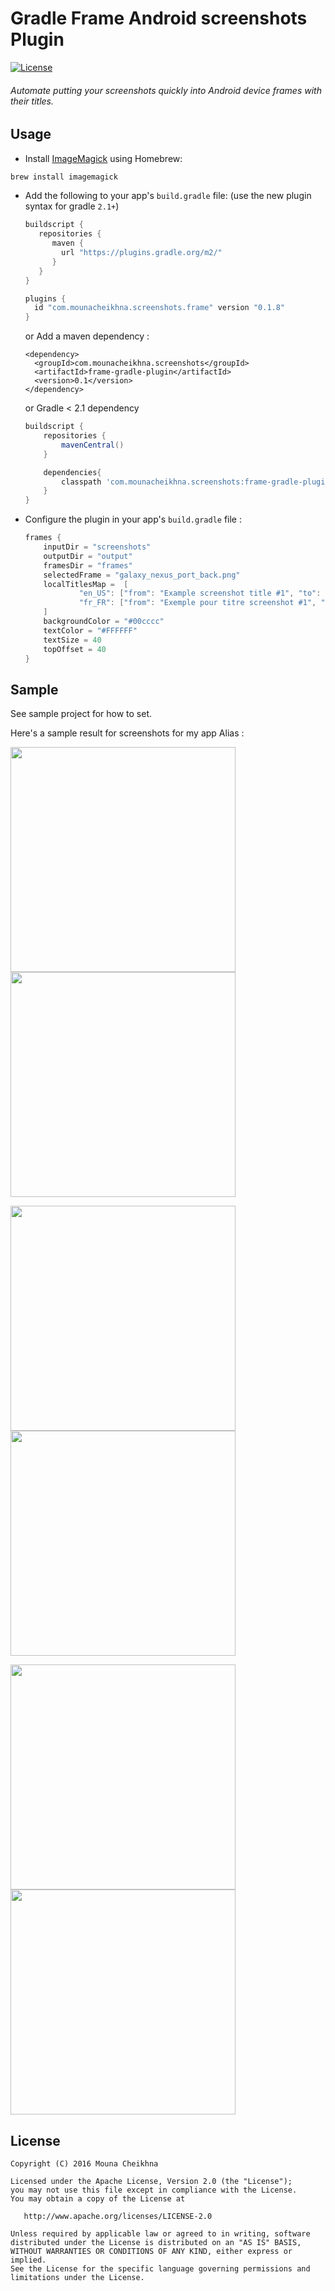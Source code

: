 Gradle Frame Android screenshots Plugin
=========================================

[![License](https://img.shields.io/badge/license-Apache%202.0-blue.svg?style=flat)](https://github.com/chemouna/frame-gradle-plugin/blob/master/LICENSE.txt)

###### Automate putting your screenshots quickly into Android device frames with their titles.

Usage
----

- Install [ImageMagick](http://www.imagemagick.org/script/index.php) using Homebrew:

```sh
brew install imagemagick
```

- Add the following to your app's `build.gradle` file:
   (use the new plugin syntax for gradle `2.1+`)

   ```groovy
   buildscript {
      repositories {
         maven {
           url "https://plugins.gradle.org/m2/"
         }
      }
   }

   plugins {
     id "com.mounacheikhna.screenshots.frame" version "0.1.8"
   }
   ```
   
   or Add a maven dependency :
   ```maven
   <dependency>
     <groupId>com.mounacheikhna.screenshots</groupId>
     <artifactId>frame-gradle-plugin</artifactId>
     <version>0.1</version>
   </dependency>
   ```
   or Gradle < 2.1 dependency
   ```gradle
   buildscript {
       repositories {
           mavenCentral()
       }
   
       dependencies{
           classpath 'com.mounacheikhna.screenshots:frame-gradle-plugin:0.1.8'
       }
   }    
   ```
   
- Configure the plugin in your app's `build.gradle` file :
 
   ```groovy
   frames {
       inputDir = "screenshots"
       outputDir = "output"
       framesDir = "frames"
       selectedFrame = "galaxy_nexus_port_back.png"
       localTitlesMap =  [
               "en_US": ["from": "Example screenshot title #1", "to": "Example screenshot title #2"],
               "fr_FR": ["from": "Exemple pour titre screenshot #1", "to": "Exemple pour titre screenshot #2"]
       ]
       backgroundColor = "#00cccc"
       textColor = "#FFFFFF"
       textSize = 40
       topOffset = 40
   }
   ```

Sample
------
See sample project for how to set.

Here's a sample result for screenshots for my app Alias : 

<img src="result/en_US_list.png" width="360"/>    <img src="result/en_US_create.png" width="360"/>

<img src="result/fr_FR_list.png" width="360"/>    <img src="result/fr_FR_create.png" width="360"/>

<img src="result/es_ES_list.png" width="360"/>    <img src="result/es_ES_create.png" width="360"/>



License
-------

    Copyright (C) 2016 Mouna Cheikhna

    Licensed under the Apache License, Version 2.0 (the "License");
    you may not use this file except in compliance with the License.
    You may obtain a copy of the License at

       http://www.apache.org/licenses/LICENSE-2.0

    Unless required by applicable law or agreed to in writing, software
    distributed under the License is distributed on an "AS IS" BASIS,
    WITHOUT WARRANTIES OR CONDITIONS OF ANY KIND, either express or implied.
    See the License for the specific language governing permissions and
    limitations under the License.
